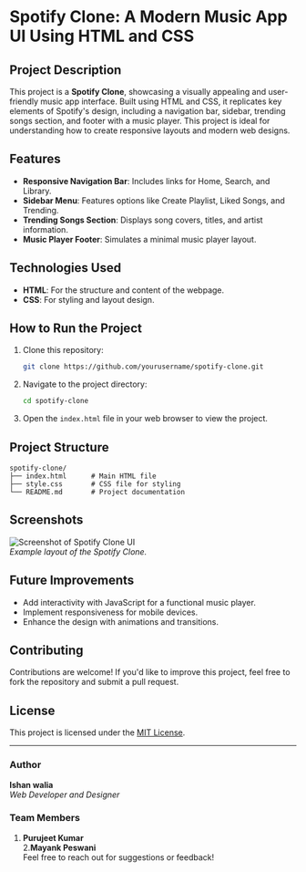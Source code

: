 # Spotify Clone: A Modern Music App UI Using HTML and CSS

## Project Description
This project is a **Spotify Clone**, showcasing a visually appealing and user-friendly music app interface. Built using HTML and CSS, it replicates key elements of Spotify's design, including a navigation bar, sidebar, trending songs section, and footer with a music player. This project is ideal for understanding how to create responsive layouts and modern web designs.

## Features
- **Responsive Navigation Bar**: Includes links for Home, Search, and Library.
- **Sidebar Menu**: Features options like Create Playlist, Liked Songs, and Trending.
- **Trending Songs Section**: Displays song covers, titles, and artist information.
- **Music Player Footer**: Simulates a minimal music player layout.

## Technologies Used
- **HTML**: For the structure and content of the webpage.
- **CSS**: For styling and layout design.

## How to Run the Project
1. Clone this repository:
   ```bash
   git clone https://github.com/yourusername/spotify-clone.git
   ```
2. Navigate to the project directory:
   ```bash
   cd spotify-clone
   ```
3. Open the `index.html` file in your web browser to view the project.

## Project Structure
```
spotify-clone/
├── index.html      # Main HTML file
├── style.css       # CSS file for styling
└── README.md       # Project documentation
```

## Screenshots
![Screenshot of Spotify Clone UI](https://via.placeholder.com/800x400)  
*Example layout of the Spotify Clone.*

## Future Improvements
- Add interactivity with JavaScript for a functional music player.
- Implement responsiveness for mobile devices.
- Enhance the design with animations and transitions.

## Contributing
Contributions are welcome! If you'd like to improve this project, feel free to fork the repository and submit a pull request.

## License
This project is licensed under the [MIT License](LICENSE).

---

### Author
**Ishan walia**  
*Web Developer and Designer*  
### Team Members
 1. **Purujeet Kumar**<br>
 2.**Mayank Peswani**<br>
Feel free to reach out for suggestions or feedback!
